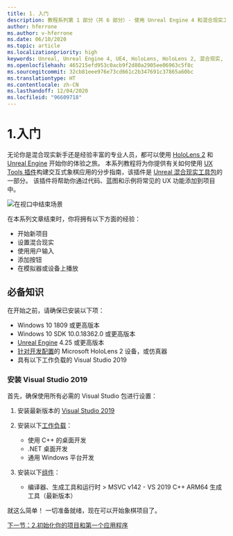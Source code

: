 ```yaml
---
title: 1. 入门
description: 教程系列第 1 部分（共 6 部分）- 使用 Unreal Engine 4 和混合现实工具包 UX Tools 插件构建一款象棋应用
author: hferrone
ms.author: v-hferrone
ms.date: 06/10/2020
ms.topic: article
ms.localizationpriority: high
keywords: Unreal, Unreal Engine 4, UE4, HoloLens, HoloLens 2, 混合现实, 教程, 入门, mrtk, uxt, UX Tools, 文档, 混合现实头戴显示设备, windows 混合现实头戴显示设备, 虚拟现实头戴显示设备
ms.openlocfilehash: 465215efd953c0acb9f2d80a2905ee06963c5f8c
ms.sourcegitcommit: 32cb81eee976e73cd661c2b347691c37865a60bc
ms.translationtype: HT
ms.contentlocale: zh-CN
ms.lasthandoff: 12/04/2020
ms.locfileid: "96609718"
---
```

# <a name="1-getting-started"></a>1.入门

无论你是混合现实新手还是经验丰富的专业人员，都可以使用 [HoloLens 2](https://docs.microsoft.com/windows/mixed-reality/) 和 [Unreal Engine](https://www.unrealengine.com/en-US/) 开始你的体验之旅。 本系列教程将为你提供有关如何使用 [UX Tools 插件](https://github.com/microsoft/MixedReality-UXTools-Unreal)构建交互式象棋应用的分步指南，该插件是 [Unreal 混合现实工具包](https://github.com/microsoft/MixedRealityToolkit-Unreal)的一部分。 该插件将帮助你通过代码、蓝图和示例将常见的 UX 功能添加到项目中。 

![在视口中结束场景](images/unreal-uxt/5-endscene.PNG)

在本系列文章结束时，你将拥有以下方面的经验：
* 开始新项目
* 设置混合现实
* 使用用户输入
* 添加按钮
* 在模拟器或设备上播放

## <a name="prerequisites"></a>必备知识

在开始之前，请确保已安装以下项：
* Windows 10 1809 或更高版本
* Windows 10 SDK 10.0.18362.0 或更高版本
* [Unreal Engine](https://www.unrealengine.com/en-US/get-now) 4.25 或更高版本
* [针对开发配置](../../platform-capabilities-and-apis/using-visual-studio.md#enabling-developer-mode)的 Microsoft HoloLens 2 设备，或仿真器
* 具有以下工作负载的 Visual Studio 2019

### <a name="installing-visual-studio-2019"></a>安装 Visual Studio 2019

首先，确保使用所有必需的 Visual Studio 包进行设置：
1. 安装最新版本的 [Visual Studio 2019](https://visualstudio.microsoft.com/downloads/)
2. 安装以下[工作负载](https://docs.microsoft.com/visualstudio/install/modify-visual-studio?#modify-workloads)：
    * 使用 C++ 的桌面开发
    * .NET 桌面开发
    * 通用 Windows 平台开发

3. 安装以下[组件](https://docs.microsoft.com/visualstudio/install/modify-visual-studio?#modify-individual-components)：
    * 编译器、生成工具和运行时 > MSVC v142 - VS 2019 C++ ARM64 生成工具（最新版本）

就这么简单！ 一切准备就绪，现在可以开始象棋项目了。

[下一节：2.初始化你的项目和第一个应用程序](unreal-uxt-ch2.md)